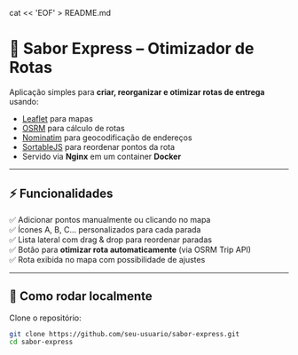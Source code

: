 cat << 'EOF' > README.md
# 🍴 Sabor Express – Otimizador de Rotas

Aplicação simples para **criar, reorganizar e otimizar rotas de entrega** usando:

- [Leaflet](https://leafletjs.com/) para mapas  
- [OSRM](http://project-osrm.org/) para cálculo de rotas  
- [Nominatim](https://nominatim.org/) para geocodificação de endereços  
- [SortableJS](https://sortablejs.github.io/Sortable/) para reordenar pontos da rota  
- Servido via **Nginx** em um container **Docker**

---

## ⚡ Funcionalidades

✅ Adicionar pontos manualmente ou clicando no mapa  
✅ Ícones A, B, C... personalizados para cada parada  
✅ Lista lateral com drag & drop para reordenar paradas  
✅ Botão para **otimizar rota automaticamente** (via OSRM Trip API)  
✅ Rota exibida no mapa com possibilidade de ajustes  

---

## 🚀 Como rodar localmente

Clone o repositório:

```bash
git clone https://github.com/seu-usuario/sabor-express.git
cd sabor-express
